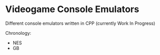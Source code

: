 # Videogame Console Emulators
Different console emulators written in CPP (currently Work In Progress)

Chronology:
- NES
- GB
